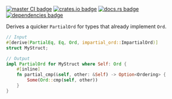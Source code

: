 [![master CI badge](https://img.shields.io/github/actions/workflow/status/Alorel/impartial-ord-rs/ci.yml?label=master%20CI)](https://github.com/Alorel/impartial-ord-rs/actions/workflows/ci.yml?query=branch%3Amaster)
[![crates.io badge](https://img.shields.io/crates/v/impartial-ord)](https://crates.io/crates/impartial-ord)
[![docs.rs badge](https://img.shields.io/docsrs/impartial-ord?label=docs.rs)](https://docs.rs/impartial-ord)
[![dependencies badge](https://img.shields.io/librariesio/release/cargo/impartial-ord)](https://libraries.io/cargo/impartial-ord)

Derives a quicker `PartialOrd` for types that already implement `Ord`.

```rust
// Input
#[derive(PartialEq, Eq, Ord, impartial_ord::ImpartialOrd)]
struct MyStruct;

// Output
impl PartialOrd for MyStruct where Self: Ord {
    #[inline]
    fn partial_cmp(&self, other: &Self) -> Option<Ordering> {
        Some(Ord::cmp(self, other))
    }
}
```
